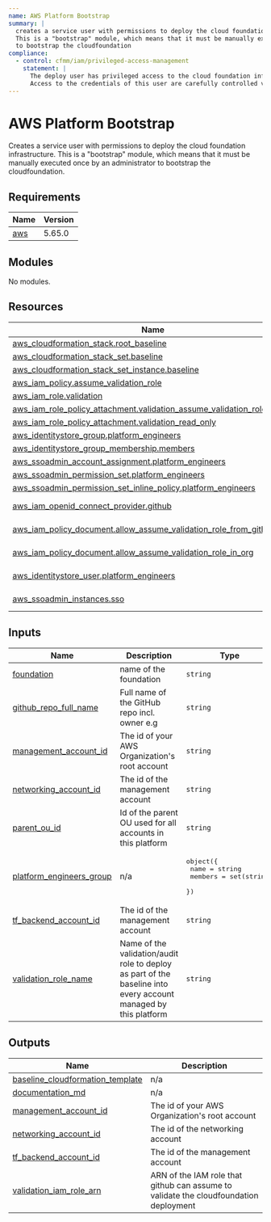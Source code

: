 ```yaml
---
name: AWS Platform Bootstrap
summary: |
  creates a service user with permissions to deploy the cloud foundation infrastructure.
  This is a "bootstrap" module, which means that it must be manually executed once by an administrator
  to bootstrap the cloudfoundation
compliance:
  - control: cfmm/iam/privileged-access-management
    statement: |
      The deploy user has privileged access to the cloud foundation infrastructure.
      Access to the credentials of this user are carefully controlled via...
---
```


# AWS Platform Bootstrap

Creates a service user with permissions to deploy the cloud foundation infrastructure.
This is a "bootstrap" module, which means that it must be manually executed once by an administrator
to bootstrap the cloudfoundation.

<!-- BEGIN_TF_DOCS -->
## Requirements

| Name | Version |
|------|---------|
| <a name="requirement_aws"></a> [aws](#requirement\_aws) | 5.65.0 |

## Modules

No modules.

## Resources

| Name | Type |
|------|------|
| [aws_cloudformation_stack.root_baseline](https://registry.terraform.io/providers/hashicorp/aws/5.65.0/docs/resources/cloudformation_stack) | resource |
| [aws_cloudformation_stack_set.baseline](https://registry.terraform.io/providers/hashicorp/aws/5.65.0/docs/resources/cloudformation_stack_set) | resource |
| [aws_cloudformation_stack_set_instance.baseline](https://registry.terraform.io/providers/hashicorp/aws/5.65.0/docs/resources/cloudformation_stack_set_instance) | resource |
| [aws_iam_policy.assume_validation_role](https://registry.terraform.io/providers/hashicorp/aws/5.65.0/docs/resources/iam_policy) | resource |
| [aws_iam_role.validation](https://registry.terraform.io/providers/hashicorp/aws/5.65.0/docs/resources/iam_role) | resource |
| [aws_iam_role_policy_attachment.validation_assume_validation_role_in_org](https://registry.terraform.io/providers/hashicorp/aws/5.65.0/docs/resources/iam_role_policy_attachment) | resource |
| [aws_iam_role_policy_attachment.validation_read_only](https://registry.terraform.io/providers/hashicorp/aws/5.65.0/docs/resources/iam_role_policy_attachment) | resource |
| [aws_identitystore_group.platform_engineers](https://registry.terraform.io/providers/hashicorp/aws/5.65.0/docs/resources/identitystore_group) | resource |
| [aws_identitystore_group_membership.members](https://registry.terraform.io/providers/hashicorp/aws/5.65.0/docs/resources/identitystore_group_membership) | resource |
| [aws_ssoadmin_account_assignment.platform_engineers](https://registry.terraform.io/providers/hashicorp/aws/5.65.0/docs/resources/ssoadmin_account_assignment) | resource |
| [aws_ssoadmin_permission_set.platform_engineers](https://registry.terraform.io/providers/hashicorp/aws/5.65.0/docs/resources/ssoadmin_permission_set) | resource |
| [aws_ssoadmin_permission_set_inline_policy.platform_engineers](https://registry.terraform.io/providers/hashicorp/aws/5.65.0/docs/resources/ssoadmin_permission_set_inline_policy) | resource |
| [aws_iam_openid_connect_provider.github](https://registry.terraform.io/providers/hashicorp/aws/5.65.0/docs/data-sources/iam_openid_connect_provider) | data source |
| [aws_iam_policy_document.allow_assume_validation_role_from_github](https://registry.terraform.io/providers/hashicorp/aws/5.65.0/docs/data-sources/iam_policy_document) | data source |
| [aws_iam_policy_document.allow_assume_validation_role_in_org](https://registry.terraform.io/providers/hashicorp/aws/5.65.0/docs/data-sources/iam_policy_document) | data source |
| [aws_identitystore_user.platform_engineers](https://registry.terraform.io/providers/hashicorp/aws/5.65.0/docs/data-sources/identitystore_user) | data source |
| [aws_ssoadmin_instances.sso](https://registry.terraform.io/providers/hashicorp/aws/5.65.0/docs/data-sources/ssoadmin_instances) | data source |

## Inputs

| Name | Description | Type | Default | Required |
|------|-------------|------|---------|:--------:|
| <a name="input_foundation"></a> [foundation](#input\_foundation) | name of the foundation | `string` | n/a | yes |
| <a name="input_github_repo_full_name"></a> [github\_repo\_full\_name](#input\_github\_repo\_full\_name) | Full name of the GitHub repo incl. owner e.g | `string` | n/a | yes |
| <a name="input_management_account_id"></a> [management\_account\_id](#input\_management\_account\_id) | The id of your AWS Organization's root account | `string` | n/a | yes |
| <a name="input_networking_account_id"></a> [networking\_account\_id](#input\_networking\_account\_id) | The id of the management account | `string` | n/a | yes |
| <a name="input_parent_ou_id"></a> [parent\_ou\_id](#input\_parent\_ou\_id) | Id of the parent OU used for all accounts in this platform | `string` | n/a | yes |
| <a name="input_platform_engineers_group"></a> [platform\_engineers\_group](#input\_platform\_engineers\_group) | n/a | <pre>object({<br/>    name    = string<br/>    members = set(string)<br/>  })</pre> | n/a | yes |
| <a name="input_tf_backend_account_id"></a> [tf\_backend\_account\_id](#input\_tf\_backend\_account\_id) | The id of the management account | `string` | n/a | yes |
| <a name="input_validation_role_name"></a> [validation\_role\_name](#input\_validation\_role\_name) | Name of the validation/audit role to deploy as part of the baseline into every account managed by this platform | `string` | n/a | yes |

## Outputs

| Name | Description |
|------|-------------|
| <a name="output_baseline_cloudformation_template"></a> [baseline\_cloudformation\_template](#output\_baseline\_cloudformation\_template) | n/a |
| <a name="output_documentation_md"></a> [documentation\_md](#output\_documentation\_md) | n/a |
| <a name="output_management_account_id"></a> [management\_account\_id](#output\_management\_account\_id) | The id of your AWS Organization's root account |
| <a name="output_networking_account_id"></a> [networking\_account\_id](#output\_networking\_account\_id) | The id of the networking account |
| <a name="output_tf_backend_account_id"></a> [tf\_backend\_account\_id](#output\_tf\_backend\_account\_id) | The id of the management account |
| <a name="output_validation_iam_role_arn"></a> [validation\_iam\_role\_arn](#output\_validation\_iam\_role\_arn) | ARN of the IAM role that github can assume to validate the cloudfoundation deployment |
<!-- END_TF_DOCS -->
